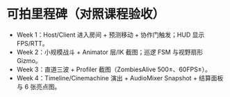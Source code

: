 # 可拍里程碑（对照课程验收）
- Week 1：Host/Client 进入房间 + 预测移动 + 协作门触发；HUD 显示 FPS/RTT。
- Week 2：小规模战斗 + Animator 层/IK 截图；巡逻 FSM 与视野扇形 Gizmo。
- Week 3：直道三波 + Profiler 截图（ZombiesAlive 500±、60FPS±）。
- Week 4：Timeline/Cinemachine 演出 + AudioMixer Snapshot + 结算面板与 6 张亮点图。
